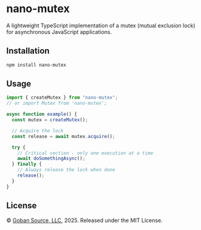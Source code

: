 # nano-mutex

A lightweight TypeScript implementation of a mutex (mutual exclusion lock) for asynchronous JavaScript applications.

## Installation

```bash
npm install nano-mutex
```

## Usage

```typescript
import { createMutex } from "nano-mutex";
// or import Mutex from 'nano-mutex';

async function example() {
  const mutex = createMutex();

  // Acquire the lock
  const release = await mutex.acquire();

  try {
    // Critical section - only one execution at a time
    await doSomethingAsync();
  } finally {
    // Always release the lock when done
    release();
  }
}
```

## License

© [Goban Source, LLC](https://gobansource.com), 2025. Released under the MIT License.
